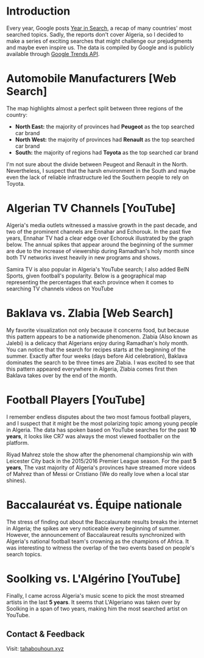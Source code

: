 # Introduction

Every year, Google posts [Year in Search](https://trends.google.com/trends/yis/2019/US/), a recap of many countries' most searched topics. Sadly, the reports don't cover Algeria, so I decided to make a series of exciting searches that might challenge our prejudgments and maybe even inspire us. The data is compiled by Google and is publicly available through [Google Trends API](https://trends.google.com/).  
  
  

# Automobile Manufacturers [Web Search]
The map highlights almost a perfect split between three regions of the country:
- **North East:** the majority of provinces had **Peugeot** as the top searched car brand
- **North West:** the majority of provinces had **Renault** as the top searched car brand
- **South:** the majority of regions had **Toyota** as the top searched car brand  

I'm not sure about the divide between Peugeot and Renault in the North. Nevertheless, I suspect that the harsh environment in the South and maybe even the lack of reliable infrastructure led the Southern people to rely on Toyota.  
  
  
<script type="text/javascript" src="https://ssl.gstatic.com/trends_nrtr/2213_RC01/embed_loader.js"></script> 

<script type="text/javascript"> trends.embed.renderExploreWidget("GEO_MAP", {"comparisonItem":[{"keyword":"/m/0h5wr7c","geo":"DZ","time":"today 5-y"},{"keyword":"/m/07ywl","geo":"DZ","time":"today 5-y"},{"keyword":"/m/0h5y1j0","geo":"DZ","time":"today 5-y"},{"keyword":"/m/05b4c","geo":"DZ","time":"today 5-y"},{"keyword":"/m/0f4v1","geo":"DZ","time":"today 5-y"}],"category":0,"property":""}, {"exploreQuery":"date=today%205-y&geo=DZ&q=%2Fm%2F0h5wr7c,%2Fm%2F07ywl,%2Fm%2F0h5y1j0,%2Fm%2F05b4c,%2Fm%2F0f4v1","guestPath":"https://trends.google.com:443/trends/embed/"}); </script>  
  
  
  
# Algerian TV Channels [YouTube]
Algeria's media outlets witnessed a massive growth in the past decade, and two of the prominent channels are Ennahar and Echorouk. In the past five years, Ennahar TV had a clear edge over Echorouk illustrated by the graph below. The annual spikes that appear around the beginning of the summer are due to the increase of viewership during Ramadhan's holy month since both TV networks invest heavily in new programs and shows.  
  
  
<script type="text/javascript"> trends.embed.renderExploreWidget("TIMESERIES", {"comparisonItem":[{"keyword":"/g/12mb3nyc_","geo":"DZ","time":"today 5-y"},{"keyword":"/g/11cft_9wd","geo":"DZ","time":"today 5-y"}],"category":0,"property":""}, {"exploreQuery":"date=today%205-y&geo=DZ&q=%2Fg%2F12mb3nyc_,%2Fg%2F11cft_9wd","guestPath":"https://trends.google.com:443/trends/embed/"}); </script>  
  
  
Samira TV is also popular in Algeria's YouTube search; I also added BeIN Sports, given football's popularity. Below is a geographical map representing the percentages that each province when it comes to searching TV channels videos on YouTube   
  
  
<script type="text/javascript"> trends.embed.renderExploreWidget("GEO_MAP", {"comparisonItem":[{"keyword":"/g/12mb3nyc_","geo":"DZ","time":"2017-06-11 2020-07-11"},{"keyword":"/g/11cft_9wd","geo":"DZ","time":"2017-06-11 2020-07-11"},{"keyword":"/g/12nvpdy6s","geo":"DZ","time":"2017-06-11 2020-07-11"},{"keyword":"/m/0jkvk2z","geo":"DZ","time":"2017-06-11 2020-07-11"}],"category":0,"property":"youtube"}, {"exploreQuery":"date=2017-06-11%202020-07-11&geo=DZ&gprop=youtube&q=%2Fg%2F12mb3nyc_,%2Fg%2F11cft_9wd,%2Fg%2F12nvpdy6s,%2Fm%2F0jkvk2z","guestPath":"https://trends.google.com:443/trends/embed/"}); </script>  
  
  
  
# Baklava vs. Zlabia [Web Search]
My favorite visualization not only because it concerns food, but because this pattern appears to be a nationwide phenomenon. Zlabia (Also known as Jalebi) is a delicacy that Algerians enjoy during Ramadhan's holy month. You can notice that the search for recipes starts at the beginning of the summer. Exactly after four weeks (days before Aid celebration), Baklava dominates the search to be three times are Zlabia. I was excited to see that this pattern appeared everywhere in Algeria, Zlabia comes first then Baklava takes over by the end of the month.  
  
  
<script type="text/javascript"> trends.embed.renderExploreWidget("TIMESERIES", {"comparisonItem":[{"keyword":"/m/0g07j","geo":"DZ","time":"today 5-y"},{"keyword":"/m/04nyjg","geo":"DZ","time":"today 5-y"}],"category":0,"property":""}, {"exploreQuery":"date=today%205-y&geo=DZ&q=%2Fm%2F0g07j,%2Fm%2F04nyjg","guestPath":"https://trends.google.com:443/trends/embed/"}); </script>  
  
  
  
# Football Players [YouTube]
I remember endless disputes about the two most famous football players, and I suspect that it might be the most polarizing topic among young people in Algeria. The data has spoken based on YouTube searches for the past **10 years**, it looks like CR7 was always the most viewed footballer on the platform.  
  
  
<script type="text/javascript"> trends.embed.renderExploreWidget("TIMESERIES", {"comparisonItem":[{"keyword":"/m/06qjgc","geo":"DZ","time":"2010-06-11 2020-07-11"},{"keyword":"/m/02xt6q","geo":"DZ","time":"2010-06-11 2020-07-11"}],"category":0,"property":"youtube"}, {"exploreQuery":"date=2010-06-11%202020-07-11&geo=DZ&gprop=youtube&q=%2Fm%2F06qjgc,%2Fm%2F02xt6q","guestPath":"https://trends.google.com:443/trends/embed/"}); </script>  
  
  
Riyad Mahrez stole the show after the phenomenal championship win with Leicester City back in the 2015/2016 Premier League season. For the past **5 years**, The vast majority of Algeria's provinces have streamed more videos of Mahrez than of Messi or Cristiano (We do really love when a local star shines).  
  
  
<script type="text/javascript"> trends.embed.renderExploreWidget("GEO_MAP", {"comparisonItem":[{"keyword":"/m/06qjgc","geo":"DZ","time":"today 5-y"},{"keyword":"/m/02xt6q","geo":"DZ","time":"today 5-y"},{"keyword":"/m/0_1k32v","geo":"DZ","time":"today 5-y"}],"category":0,"property":"youtube"}, {"exploreQuery":"date=today%205-y&geo=DZ&gprop=youtube&q=%2Fm%2F06qjgc,%2Fm%2F02xt6q,%2Fm%2F0_1k32v","guestPath":"https://trends.google.com:443/trends/embed/"}); </script>  
  
  
  
# Baccalauréat vs. Équipe nationale
The stress of finding out about the Baccalaureate results breaks the internet in Algeria; the spikes are very noticeable every beginning of summer. However, the announcement of Baccalaureat results synchronized with Algeria's national football team's crowning as the champions of Africa. It was interesting to witness the overlap of the two events based on people's search topics.  
  
  
<script type="text/javascript"> trends.embed.renderExploreWidget("TIMESERIES", {"comparisonItem":[{"keyword":"/m/01tc8y","geo":"DZ","time":"2017-01-01 2020-07-11"},{"keyword":"/m/03_qj1","geo":"DZ","time":"2017-01-01 2020-07-11"}],"category":0,"property":""}, {"exploreQuery":"date=2017-01-01%202020-07-11&geo=DZ&q=%2Fm%2F01tc8y,%2Fm%2F03_qj1","guestPath":"https://trends.google.com:443/trends/embed/"}); </script>  
  
  
  
# Soolking vs. L'Algérino [YouTube]
Finally, I came across Algeria's music scene to pick the most streamed artists in the last **5 years**. It seems that L'Algeriano was taken over by Soolking in a span of two years, making him the most searched artist on YouTube.  
  
  
<script type="text/javascript"> trends.embed.renderExploreWidget("TIMESERIES", {"comparisonItem":[{"keyword":"/m/04gvf3y","geo":"DZ","time":"today 5-y"},{"keyword":"Soolking","geo":"DZ","time":"today 5-y"}],"category":0,"property":"youtube"}, {"exploreQuery":"date=today%205-y&geo=DZ&gprop=youtube&q=%2Fm%2F04gvf3y,Soolking","guestPath":"https://trends.google.com:443/trends/embed/"}); </script>  
  
  
  
## Contact & Feedback
Visit: [tahabouhoun.xyz](https://tahabouhoun.xyz/)
